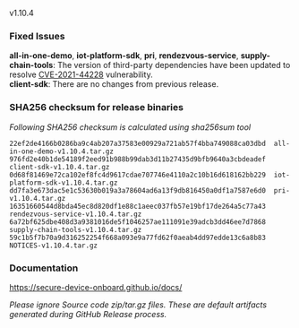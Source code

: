 v1.10.4

### Fixed Issues

**all-in-one-demo**, **iot-platform-sdk**, **pri**, **rendezvous-service**, **supply-chain-tools**: The version of third-party dependencies have been updated to resolve [CVE-2021-44228](https://nvd.nist.gov/vuln/detail/CVE-2021-44228) vulnerability.  
**client-sdk**: There are no changes from previous release.   


### SHA256 checksum for release binaries

*Following SHA256 checksum is calculated using sha256sum tool*  
```
22ef2de4166b0286ba9c4ab207a37583e00929a721ab57f4bba749088ca03dbd  all-in-one-demo-v1.10.4.tar.gz
976fd2e40b1de54189f2eed91b988b99dab3d11b27435d9bfb9640a3cbdeadef  client-sdk-v1.10.4.tar.gz
0d68f81469e72ca102ef8fc4d9617cdae707746e4110a2c10b16d618162bb229  iot-platform-sdk-v1.10.4.tar.gz
dd7fa3e673dac5e1c53630b019a3a78604ad6a13f9db816450a0df1a7587e6d0  pri-v1.10.4.tar.gz
16351660544d8bda45ec8d820df1e88c1aeec037fb57e19bf17de264a5c77a43  rendezvous-service-v1.10.4.tar.gz
6a72bf625dbe408d3a9381016de5f1046257ae111091e39adcb3dd46ee7d7868  supply-chain-tools-v1.10.4.tar.gz
59c1b5f7b70a9d316252254f668a093e9a77fd62f0aeab4dd97edde13c6a8b83  NOTICES-v1.10.4.tar.gz
```


### Documentation

https://secure-device-onboard.github.io/docs/  

*Please ignore Source code zip/tar.gz files. These are default artifacts generated during GitHub Release process.*  
